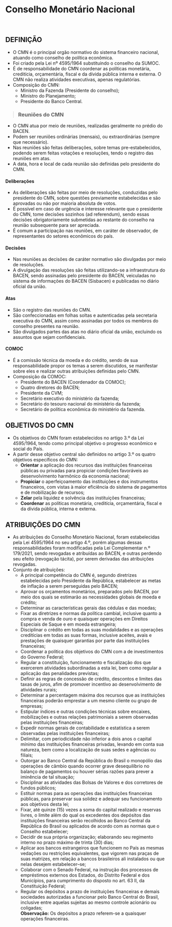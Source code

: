 # Conselho Monetário Nacional

<br>

## DEFINIÇÃO
* O CMN é o principal orgão normativo do sistema financeiro nacional, atuando como conselho de política econômica.
* Foi criado pela Lei nº 4595/1964 substituindo o conselho da SUMOC.
* É de responsabilidade do CMN coordenar as políticas monetária, creditícia, orçamentária, fiscal e da dívida pública interna e externa. O CMN não realiza atividades executivas, apenas regulatórias.
* Composição do CMN:
  - Ministro da Fazenda (Presidente do conselho);
  - Ministro do Planejamento;
  - Presidente do Banco Central.

> ### Reuniões do CMN
* O CMN atua por meio de reuniões, realizadas geralmente no prédio do BACEN. 
* Podem ser reuniões ordinárias (mensais), ou extraordinárias (sempre que necessário).
* Nas reuniões são feitas deliberações, sobre temas pre-estabelecidos, podendo serem feitas votações e resoluções, tendo o registro das reuniões em atas.
* A data, hora e local de cada reunião são definidas pelo presidente do CMN.

#### Deliberações
* As deliberações são feitas por meio de resoluções, conduzidas pelo presidente do CMN, sobre questões previamente estabelecidas e são aprovadas ou não por maioria absoluta de votos.
* É possível em caso de urgência e interesse relevante que o presidente do CMN, tome decisões sozinhos (ad referendum), sendo essas decisões obrigatoriamente submetidas ao restante do conselho na reunião subsequente para ser apreciada.
* É comum a participação nas reuniões, em caráter de observador, de representantes do setores econômicos do país. 

#### Decisões
* Nas reuniões as decisões de caráter normativo são divulgadas por meio de resoluções.
* A divulgação das resoluções são feitas utilizando-se a infraestrutura do BACEN, sendo assinadas pelo presidente do BACEN, veiculadas no sistema de informações do BACEN (Sisbacen) e publicadas no diário oficial da união.

#### Atas
* São o registro das reuniões do CMN.
* São confeccionadas em folhas soltas e autenticadas pela secretaria executiva do CMN, assim como assinadas por todos os membros do conselho presentes na reunião.
* São divulgados partes das atas no diário oficial da união, excluindo os assuntos que sejam confidenciais.

#### COMOC
* É a comissão técnica da moeda e do crédito, sendo de sua responsabilidade propor os temas a serem discutidos, se manifestar sobre eles e realizar outras atribuições definidas pelo CMN.
* Composição da COMOC:
  - Presidente do BACEN (Coordenador da COMOC);
  - Quatro diretores do BACEN;
  - Presidente da CVM;
  - Secretário executivo do ministério da fazenda;
  - Secretário do tesouro nacional do ministério da fazenda;
  - Secretário de política econômica do ministério da fazenda.

## OBJETIVOS DO CMN
* Os objetivos do CMN foram estabelecidos no artigo 3.º da Lei 4595/1964, tendo como principal objetivo o progresso econômico e social do País.
* A partir desse objetivo central são definidos no artigo 3.º os quatro objetivos específicos do CMN:
  - **Orientar** a aplicação dos recursos das instituições financeiras públicas ou privadas para propiciar condições favoráveis ao desenvolvimento harmônico da economia nacional;
  - **Propiciar** o aperfeiçoamento das instituições e dos instrumentos financeiros, com vistas à maior eficiência do sistema de pagamentos e de mobilização de recursos;
  - **Zelar** pela liquidez e solvência das instituições financeiras;
  - **Coordenar** as políticas monetária, creditícia, orçamentária, fiscal e da dívida pública, interna e externa.

## ATRIBUIÇÕES DO CMN
* As atribuições do Conselho Monetário Nacional, foram estabelecidas pela Lei 4595/1964 no seu artigo 4.º, porém algumas dessas responsabilidades foram modificadas pela Lei Complementar n.º 179/2021, sendo revogadas e atribuídas ao BACEN, e outras perdendo seu efeito (revogação tácita), por serem derivadas das atribuições revogadas.
* Conjunto de atribuições:
  - A principal competência do CMN é, segundo diretrizes estabelecidas pelo Presidente da República, estabelecer as metas de inflação a serem perseguidas pelo BACEN;
  - Aprovar os orçamentos monetários, preparados pelo BACEN, por meio dos quais se estimarão as necessidades globais de moeda e crédito;
  - Determinar as características gerais das cédulas e das moedas;
  - Fixar as diretrizes e normas da política cambial, inclusive quanto a compra e venda de ouro e quaisquer operações em Direitos Especiais de Saque e em moeda estrangeira;
  - Disciplinar o crédito em todas as suas modalidades e as operações creditícias em todas as suas formas, inclusive aceites, avais e prestações de quaisquer garantias por parte das instituições financeiras;
  - Coordenar a política dos objetivos do CMN com a de investimentos do Governo Federal;
  - Regular a constituição, funcionamento e fiscalização dos que exercerem atividades subordinadas a esta lei, bem como regular a aplicação das penalidades previstas;
  - Definir as regras de concessão de crédito, descontos e limites das taxas de juros, afim de promover incentivo ao desenvolvimento de atividades rurais;
  - Determinar a percentagem máxima dos recursos que as instituições financeiras poderão emprestar a um mesmo cliente ou grupo de empresas;
  - Estipular índices e outras condições técnicas sobre encaixes, mobilizações e outras relações patrimoniais a serem observadas pelas instituições financeiras;
  - Expedir normas gerais de contabilidade e estatística a serem observadas pelas instituições financeiras;
  - Delimitar, com periodicidade não inferior a dois anos o capital mínimo das instituições financeiras privadas, levando em conta sua natureza, bem como a localização de suas sedes e agências ou filiais;
  - Outorgar ao Banco Central da República do Brasil o monopólio das operações de câmbio quando ocorrer grave desequilíbrio no balanço de pagamentos ou houver sérias razões para prever a iminência de tal situação;
  - Disciplinar as atividades das Bolsas de Valores e dos corretores de fundos públicos;
  - Estituir normas para as operações das instituições financeiras públicas, para preservar sua solidez e adequar seu funcionamento aos objetivos desta lei;
  - Fixar, até quinze (15) vezes a soma do capital realizado e reservas livres, o limite além do qual os excedentes dos depósitos das instituições financeiras serão recolhidos ao Banco Central da República do Brasil ou aplicados de acordo com as normas que o Conselho estabelecer;
  - Decidir de sua própria organização; elaborando seu regimento interno no prazo máximo de trinta (30) dias;
  - Aplicar aos bancos estrangeiros que funcionem no País as mesmas vedações ou restrições equivalentes, que vigorem nas praças de suas matrizes, em relação a bancos brasileiros ali instalados ou que nelas desejem estabelecer–se;
  - Colaborar com o Senado Federal, na instrução dos processos de empréstimos externos dos Estados, do Distrito Federal e dos Municípios, para cumprimento do disposto no art. 63 II, da Constituição Federal;
  - Regular os depósitos a prazo de instituições financeiras e demais sociedades autorizadas a funcionar pelo Banco Central do Brasil, inclusive entre aquelas sujeitas ao mesmo controle acionário ou coligadas;  
**Observação:** Os depósitos a prazo referem-se a quaisquer operações financeiras.   



